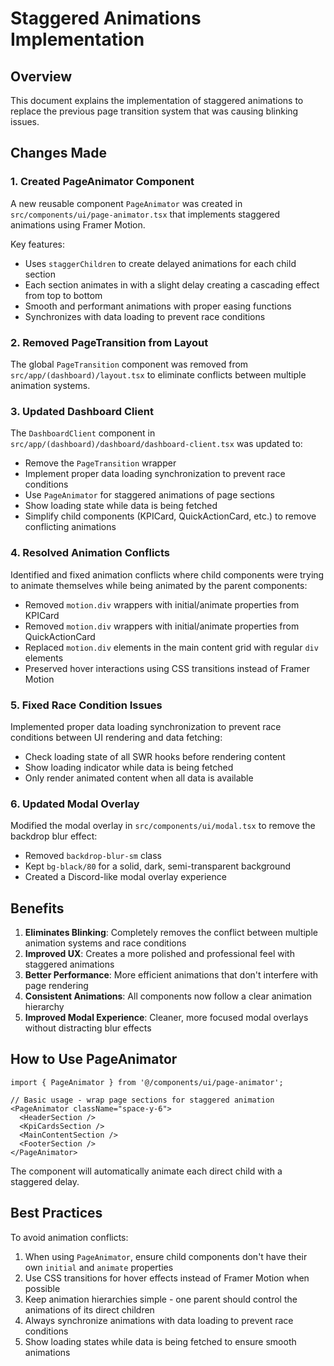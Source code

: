 # Staggered Animations Implementation

## Overview

This document explains the implementation of staggered animations to replace the previous page transition system that was causing blinking issues.

## Changes Made

### 1. Created PageAnimator Component

A new reusable component `PageAnimator` was created in `src/components/ui/page-animator.tsx` that implements staggered animations using Framer Motion.

Key features:
- Uses `staggerChildren` to create delayed animations for each child section
- Each section animates in with a slight delay creating a cascading effect from top to bottom
- Smooth and performant animations with proper easing functions
- Synchronizes with data loading to prevent race conditions

### 2. Removed PageTransition from Layout

The global `PageTransition` component was removed from `src/app/(dashboard)/layout.tsx` to eliminate conflicts between multiple animation systems.

### 3. Updated Dashboard Client

The `DashboardClient` component in `src/app/(dashboard)/dashboard/dashboard-client.tsx` was updated to:
- Remove the `PageTransition` wrapper
- Implement proper data loading synchronization to prevent race conditions
- Use `PageAnimator` for staggered animations of page sections
- Show loading state while data is being fetched
- Simplify child components (KPICard, QuickActionCard, etc.) to remove conflicting animations

### 4. Resolved Animation Conflicts

Identified and fixed animation conflicts where child components were trying to animate themselves while being animated by the parent components:
- Removed `motion.div` wrappers with initial/animate properties from KPICard
- Removed `motion.div` wrappers with initial/animate properties from QuickActionCard
- Replaced `motion.div` elements in the main content grid with regular `div` elements
- Preserved hover interactions using CSS transitions instead of Framer Motion

### 5. Fixed Race Condition Issues

Implemented proper data loading synchronization to prevent race conditions between UI rendering and data fetching:
- Check loading state of all SWR hooks before rendering content
- Show loading indicator while data is being fetched
- Only render animated content when all data is available

### 6. Updated Modal Overlay

Modified the modal overlay in `src/components/ui/modal.tsx` to remove the backdrop blur effect:
- Removed `backdrop-blur-sm` class
- Kept `bg-black/80` for a solid, dark, semi-transparent background
- Created a Discord-like modal overlay experience

## Benefits

1. **Eliminates Blinking**: Completely removes the conflict between multiple animation systems and race conditions
2. **Improved UX**: Creates a more polished and professional feel with staggered animations
3. **Better Performance**: More efficient animations that don't interfere with page rendering
4. **Consistent Animations**: All components now follow a clear animation hierarchy
5. **Improved Modal Experience**: Cleaner, more focused modal overlays without distracting blur effects

## How to Use PageAnimator

```tsx
import { PageAnimator } from '@/components/ui/page-animator';

// Basic usage - wrap page sections for staggered animation
<PageAnimator className="space-y-6">
  <HeaderSection />
  <KpiCardsSection />
  <MainContentSection />
  <FooterSection />
</PageAnimator>
```

The component will automatically animate each direct child with a staggered delay.

## Best Practices

To avoid animation conflicts:
1. When using `PageAnimator`, ensure child components don't have their own `initial` and `animate` properties
2. Use CSS transitions for hover effects instead of Framer Motion when possible
3. Keep animation hierarchies simple - one parent should control the animations of its direct children
4. Always synchronize animations with data loading to prevent race conditions
5. Show loading states while data is being fetched to ensure smooth animations